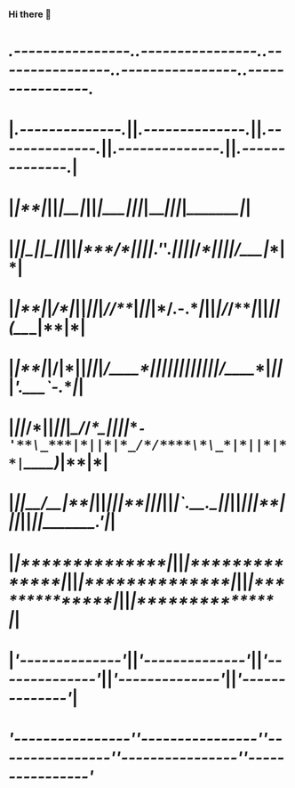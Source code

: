 ### Hi there 👋

<!--
**wakasmalik/wakasmalik** is a ✨ _special_ ✨ repository because its `README.md` (this file) appears on your GitHub profile.

Here are some ideas to get you started:

- 🔭 I’m currently working on ...
- 🌱 I’m currently learning ...
- 👯 I’m looking to collaborate on ...
- 🤔 I’m looking for help with ...
- 💬 Ask me about ...
- 📫 How to reach me: ...
- 😄 Pronouns: ...
- ⚡ Fun fact: ...
-->

#  *.----------------.**.----------------.**.----------------.**.----------------.**.----------------.*
#  |*.--------------.*||*.--------------.*||*.--------------.*||*.--------------.*||*.--------------.*|
#  |*|*_____**_____*|*||*|******__******|*||*|****___*******|*||*|******__******|*||*|****_______***|*|
#  |*||_***_||_***_||*||*|*****/**\*****|*||*|**.'***'.*****|*||*|*****/**\*****|*||*|***/**___**|**|*|
#  |*|**|*|*/\*|*|**|*||*|****/*/\*\****|*||*|*/**.-.**\****|*||*|****/*/\*\****|*||*|**|**(__*\_|**|*|
#  |*|**|*|/**\|*|**|*||*|***/*____*\***|*||*|*|*|***|*|****|*||*|***/*____*\***|*||*|***'.___`-.***|*|
#  |*|**|***/\***|**|*||*|*_/*/****\*\_*|*||*|*\**`-'**\_***|*||*|*_/*/****\*\_*|*||*|**|`\____)*|**|*|
#  |*|**|__/**\__|**|*||*||____|**|____||*||*|**`.___.\__|**|*||*||____|**|____||*||*|**|_______.'**|*|
#  |*|**************|*||*|**************|*||*|**************|*||*|**************|*||*|**************|*|
#  |*'--------------'*||*'--------------'*||*'--------------'*||*'--------------'*||*'--------------'*|
#  *'----------------'**'----------------'**'----------------'**'----------------'**'----------------'*
